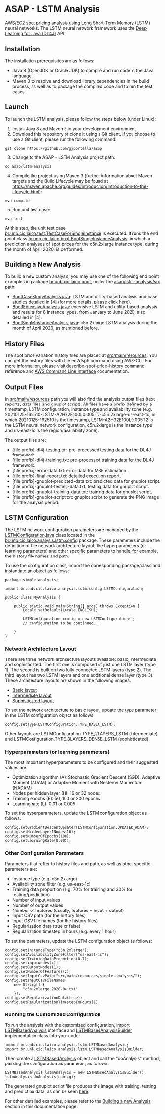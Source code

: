 # ASAP - LSTM Analysis

AWS/EC2 spot pricing analysis using Long Short-Term Memory (LSTM) neural networks.
The LSTM neural network framework uses the [Deep Learning for Java (DL4J)](https://deeplearning4j.org/) API.

## Installation

The installation prerequisites are as follows:

* Java 8 (OpenJDK or Oracle JDK) to compile and run code in the Java language.
* Maven 3 to resolve and download library dependencies in the build process, as well as to package the compiled code and to run the test cases.

## Launch

To launch the LSTM analysis, please follow the steps below (under Linux):

1. Install Java 8 and Maven 3 in your development environment.
2. Download this repository or clone it using a Git client. If you choose to use a Git client, please run the following command:
```
git clone https://github.com/gjportella/asap
```

3. Change to the ASAP - LSTM Analysis project path:
```
cd asap/lstm-analysis
```

4. Compile the project using Maven 3 (further information about Maven targets and the Build Lifecycle may be found at https://maven.apache.org/guides/introduction/introduction-to-the-lifecycle.html):
```
mvn compile
```

5. Run unit test case:
```
mvn test
```

At this step, the unit test case [br.unb.cic.laico.test.TestCaseForSingleInstance](./src/test/java/br/unb/cic/laico/test/TestCaseForSingleInstance.java) is executed. It runs the end point class [br.unb.cic.laico.boot.BootSingleInstanceAnalysis](./src/main/java/br/unb/cic/laico/boot/BootSingleInstanceAnalysis.java), in which a prediction analyses of spot prices for the c5n.2xlarge instance type, during the month of April 2020, is performed.

## Building a New Analysis

To build a new custom analysis, you may use one of the following end point examples in package [br.unb.cic.laico.boot](./src/main/java/br/unb/cic/laico/boot), under the [asap/lstm-analysis/src](./src) path:

* [BootCaseStudyAnalysis.java](./src/main/java/br/unb/cic/laico/boot/BootCaseStudyAnalysis.java): LSTM and utility-based analysis and case studies detailed in \[4\] (for more details, please click [here](https://github.com/gjportella/asap)).
* [BootIExtensiveAnalysis.java](./src/main/java/br/unb/cic/laico/boot/BootIExtensiveAnalysis.java): extensive LSTM and utility-based analysis and results for 8 instance types, from January to June 2020, also detailed in \[4\].
* [BootSingleInstanceAnalysis.java](./src/main/java/br/unb/cic/laico/boot/BootSingleInstanceAnalysis.java): c5n.2xlarge LSTM analysis during the month of April 2020, as mentioned before.

## History Files

The spot price variation history files are placed at [src/main/resources](./src/main/resources). You can get the history files with the ec2dsph command using AWS-CLI. For more information, please visit [describe-spot-price-history](http://docs.aws.amazon.com/cli/latest/reference/ec2/describe-spot-price-history.html) command reference and [AWS Command Line Interface](http://docs.aws.amazon.com/cli/latest/userguide/tutorial-ec2-ubuntu.html) documentation.

## Output Files

In [src/main/resources](./src/main/resources) path you will also find the analysis output files (text reports, data files and gnuplot script). All files have a prefix defined by a timestamp, LSTM configuration, instance type and availability zone (e.g. 20210125-162510-LSTM-A2H32E100L0.005T2-c5n.2xlarge-us-east-1c, in which 20210125-162510 is the timestamp, LSTM-A2H32E100L0.005T2 is the LSTM neural network configuration, c5n.2xlarge is the instance type and us-east-1c is the region/availability zone).

The output files are:

* \[file prefix\]-dl4j-testing.txt: pre-processed testing data for the DL4J framework.
* \[file prefix\]-dl4j-training.txt: pre-processed training data for the DL4J framework.
* \[file prefix\]-error-data.txt: error data for MSE estimation.
* \[file prefix\]-final-report.txt: detailed execution report.
* \[file prefix\]-gnuplot-predicted-data.txt: predicted data for gnuplot script.
* \[file prefix\]-gnuplot-testing-data.txt: testing data for gnuplot script.
* \[file prefix\]-gnuplot-training-data.txt: training data for gnuplot script.
* \[file prefix\]-gnuplot-script.txt: gnuplot script to generate the PNG image for the analysis period.

## LSTM Configuration

The LSTM network configuration parameters are managed by the [LSTMConfiguration.java](./src/main/java/br/unb/cic/laico/analysis/lstm/config/LSTMConfiguration.java) class located in the [br.unb.cic.laico.analysis.lstm.config](./src/main/java/br/unb/cic/laico/analysis/lstm/config) package. These parameters include the definition of the network architecture layout, the hyperparameters (or learning parameters) and other specific parameters to handle, for example, the history file names and path.

To use the configuration class, import the corresponding package/class and instantiate an object as follows:

```
package simple.analysis;

import br.unb.cic.laico.analysis.lstm.config.LSTMConfiguration;

public class MyAnalysis {

	public static void main(String[] args) throws Exception {
		Locale.setDefault(Locale.ENGLISH);

		LSTMConfiguration config = new LSTMConfiguration();
		// configuration to be continued...

	}
}
```

### Network Architecture Layout

There are three network architecture layouts available: basic, intermediate and sophisticated. The first one is composed of just one LSTM layer (type 1). The second is built on two fully connected LSTM layers (type 2). The third layout has two LSTM layers and one additional dense layer (type 3). These architecture layouts are shown in the following images.

* [Basic layout](../images/basic_layout.png?raw=true)
* [Intermediate layout](../images/intermediate_layout.png?raw=true)
* [Sophisticated layout](../images/sophisticated_layout.png?raw=true)

To set the network architecture to basic layout, update the type parameter in the LSTM configuration object as follows:

```
config.setType(LSTMConfiguration.TYPE_BASIC_LSTM);
```

Other layouts are LSTMConfiguration.TYPE_2LAYERS_LSTM (intermediate) and LSTMConfiguration.TYPE_3LAYERS_DENSE_LSTM (sophisticated).

### Hyperparameters (or learning parameters)

The most important hyperparameters to be configured and their suggested values are:

* Optimization algorithm (A): Stochastic Gradient Descent (SGD), Adaptive Moment (ADAM) or Adaptive Moment with Nesterov Momentum (NADAM)
* Nodes per hidden layer (H): 16 or 32 nodes
* Training epochs (E): 50, 100 or 200 epochs
* Learning rate (L): 0.01 or 0.005

To set the hyperparameters, update the LSTM configuration object as follows:

```
config.setGradientDescentUpdater(LSTMConfiguration.UPDATER_ADAM);
config.setHiddenLayer1Nodes(16);
config.setNumberOfEpochs(100);
config.setLearningRate(0.005);
```

### Other Configuration Parameters

Parameters that reffer to history files and path, as well as other specific parameters are:

* Instance type (e.g. c5n.2xlarge)
* Availability zone filter (e.g. us-east-1c)
* Training data proportion (e.g. 70% for training and 30% for testing/prediction)
* Number of input values
* Number of output values
* Number of features (usually, features = input + output)
* Input CSV path (for the history files)
* Input CSV file names (for the history files)
* Regularization data (true or false)
* Regularization timestep in hours (e.g. every 1 hour)

To set the parameters, update the LSTM configuration object as follows:

```
config.setInstanceType("c5n.2xlarge");
config.setAvailabilityZoneFilter("us-east-1c");
config.setTrainingDataProportion(0.7);
config.setInputNodes(1);
config.setOutputNodes(1);
config.setNumberOfFeatures(2);
config.setInputCsvPath("src/main/resources/single-analysis/");
config.setInputCsvFileNames(
	new String[] {
		"c5n.2xlarge.2020-04.txt"
	});
config.setRegularizationData(true);
config.setRegularizationTimestepInHours(1);
```

### Running the Customized Configuration

To run the analysis with the customized configuration, import [LSTMBasedAnalysis](./src/main/java/br/unb/cic/laico/analysis/lstm/LSTMBasedAnalysis.java) interface and [LSTMBasedAnalysisBuilder](./src/main/java/br/unb/cic/laico/analysis/lstm/LSTMBasedAnalysisBuilder.java) implementation class into your code:

```
import br.unb.cic.laico.analysis.lstm.LSTMBasedAnalysis;
import br.unb.cic.laico.analysis.lstm.LSTMBasedAnalysisBuilder;
```

Then create a [LSTMBasedAnalysis](./src/main/java/br/unb/cic/laico/analysis/lstm/LSTMBasedAnalysis.java) object and call the "doAnalysis" method, passing the configuration as parameter, as follows:

```
LSTMBasedAnalysis lstmAnalysis = new LSTMBasedAnalysisBuilder();
lstmAnalysis.doAnalysis(config);
```

The generated gnuplot script file produces the image with training, testing and prediction data, as can be seen [here](../images/A2H16E100L0.005T1-c5n.2xlarge-us-east-1c-gnuplot-script.png?raw=true).

For other detailed examples, please refer to the [Building a new Analysis](#building-a-new-analysis) section in this documentation page.
